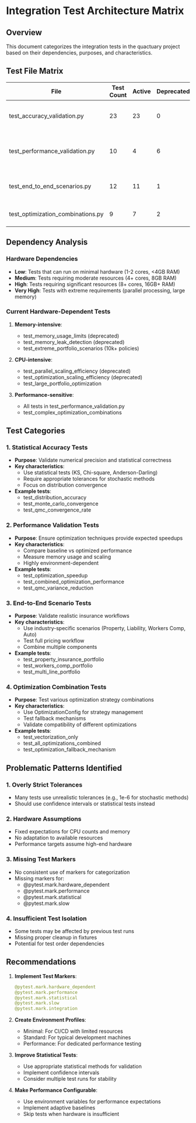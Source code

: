 # Integration Test Architecture Matrix

## Overview
This document categorizes the integration tests in the quactuary project based on their dependencies, purposes, and characteristics.

## Test File Matrix

| File | Test Count | Active | Deprecated | Hardware Deps | Performance Deps | Statistical Deps | Primary Purpose |
|------|------------|--------|------------|---------------|------------------|------------------|-----------------|
| test_accuracy_validation.py | 23 | 23 | 0 | Low | Low | High | Statistical accuracy and numerical precision |
| test_performance_validation.py | 10 | 4 | 6 | High | Very High | Medium | Performance benchmarking and optimization validation |
| test_end_to_end_scenarios.py | 12 | 11 | 1 | High | High | Medium | Real-world insurance portfolio scenarios |
| test_optimization_combinations.py | 9 | 7 | 2 | Medium | High | Low | Optimization strategy combinations |

## Dependency Analysis

### Hardware Dependencies
- **Low**: Tests that can run on minimal hardware (1-2 cores, <4GB RAM)
- **Medium**: Tests requiring moderate resources (4+ cores, 8GB RAM)
- **High**: Tests requiring significant resources (8+ cores, 16GB+ RAM)
- **Very High**: Tests with extreme requirements (parallel processing, large memory)

### Current Hardware-Dependent Tests
1. **Memory-intensive**:
   - test_memory_usage_limits (deprecated)
   - test_memory_leak_detection (deprecated)
   - test_extreme_portfolio_scenarios (10k+ policies)

2. **CPU-intensive**:
   - test_parallel_scaling_efficiency (deprecated)
   - test_optimization_scaling_efficiency (deprecated)
   - test_large_portfolio_optimization

3. **Performance-sensitive**:
   - All tests in test_performance_validation.py
   - test_complex_optimization_combinations

## Test Categories

### 1. Statistical Accuracy Tests
- **Purpose**: Validate numerical precision and statistical correctness
- **Key characteristics**:
  - Use statistical tests (KS, Chi-square, Anderson-Darling)
  - Require appropriate tolerances for stochastic methods
  - Focus on distribution convergence
- **Example tests**:
  - test_distribution_accuracy
  - test_monte_carlo_convergence
  - test_qmc_convergence_rate

### 2. Performance Validation Tests
- **Purpose**: Ensure optimization techniques provide expected speedups
- **Key characteristics**:
  - Compare baseline vs optimized performance
  - Measure memory usage and scaling
  - Highly environment-dependent
- **Example tests**:
  - test_optimization_speedup
  - test_combined_optimization_performance
  - test_qmc_variance_reduction

### 3. End-to-End Scenario Tests
- **Purpose**: Validate realistic insurance workflows
- **Key characteristics**:
  - Use industry-specific scenarios (Property, Liability, Workers Comp, Auto)
  - Test full pricing workflow
  - Combine multiple components
- **Example tests**:
  - test_property_insurance_portfolio
  - test_workers_comp_portfolio
  - test_multi_line_portfolio

### 4. Optimization Combination Tests
- **Purpose**: Test various optimization strategy combinations
- **Key characteristics**:
  - Use OptimizationConfig for strategy management
  - Test fallback mechanisms
  - Validate compatibility of different optimizations
- **Example tests**:
  - test_vectorization_only
  - test_all_optimizations_combined
  - test_optimization_fallback_mechanism

## Problematic Patterns Identified

### 1. Overly Strict Tolerances
- Many tests use unrealistic tolerances (e.g., 1e-6 for stochastic methods)
- Should use confidence intervals or statistical tests instead

### 2. Hardware Assumptions
- Fixed expectations for CPU counts and memory
- No adaptation to available resources
- Performance targets assume high-end hardware

### 3. Missing Test Markers
- No consistent use of markers for categorization
- Missing markers for:
  - @pytest.mark.hardware_dependent
  - @pytest.mark.performance
  - @pytest.mark.statistical
  - @pytest.mark.slow

### 4. Insufficient Test Isolation
- Some tests may be affected by previous test runs
- Missing proper cleanup in fixtures
- Potential for test order dependencies

## Recommendations

1. **Implement Test Markers**:
   ```python
   @pytest.mark.hardware_dependent
   @pytest.mark.performance
   @pytest.mark.statistical
   @pytest.mark.slow
   @pytest.mark.integration
   ```

2. **Create Environment Profiles**:
   - Minimal: For CI/CD with limited resources
   - Standard: For typical development machines
   - Performance: For dedicated performance testing

3. **Improve Statistical Tests**:
   - Use appropriate statistical methods for validation
   - Implement confidence intervals
   - Consider multiple test runs for stability

4. **Make Performance Configurable**:
   - Use environment variables for performance expectations
   - Implement adaptive baselines
   - Skip tests when hardware is insufficient